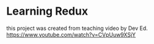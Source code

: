 # Learning Redux

this project was created from teaching video by Dev Ed. https://www.youtube.com/watch?v=CVpUuw9XSjY
